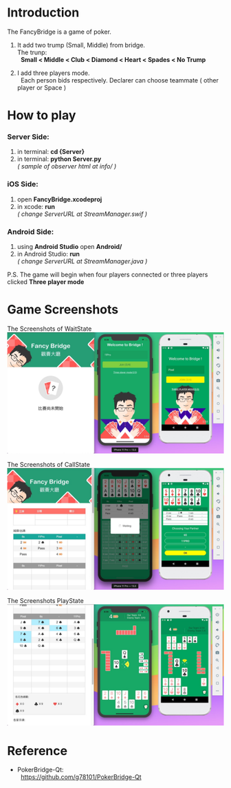 # Introduction

The FancyBridge is a game of poker.

1. It add two trump (Small, Middle) from bridge.</br>
The trunp:</br>
&nbsp;&nbsp;**Small < Middle < Club < Diamond < Heart < Spades < No Trump**

2. I add three players mode.</br>
&nbsp;&nbsp;Each person bids respectively. Declarer can choose teammate ( other player or Space )

# How to play

### Server Side:

1. in terminal: **cd {Server}**
2. in terminal: **python Server.py**
	</br>*( sample of observer html at info/ )*

### iOS Side:
1. open **FancyBridge.xcodeproj**
2. in xcode: **run**
	</br>*( change ServerURL at StreamManager.swif )*
	
### Android Side:
1. using **Android Studio** open **Android/**
2. in Android Studio: **run**
	</br>*( change ServerURL at StreamManager.java )*

P.S. The game will begin when four players connected or three players clicked **Three player mode**

# Game Screenshots

The Screenshots of WaitState
![alt text](https://raw.githubusercontent.com/g78101/BridgeApp/master/GameScreenshots/Wait2.jpg)

The Screenshots of CallState
![alt text](https://raw.githubusercontent.com/g78101/BridgeApp/master/GameScreenshots/Call2.jpg)

The Screenshots PlayState
![alt text](https://raw.githubusercontent.com/g78101/BridgeApp/master/GameScreenshots/Play3.jpg)

# Reference
* 	PokerBridge-Qt:</br>
&nbsp;&nbsp;https://github.com/g78101/PokerBridge-Qt</br>